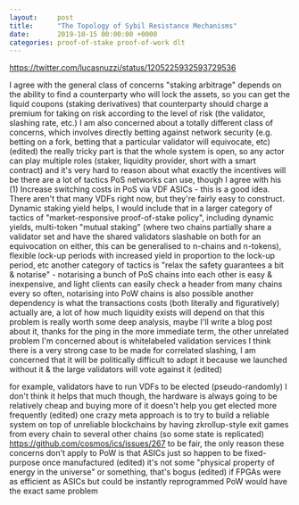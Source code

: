 ```yaml
---
layout:     post
title:      "The Topology of Sybil Resistance Mechanisms"
date:       2019-10-15 00:00:00 +0000
categories: proof-of-stake proof-of-work dlt
---
```


https://twitter.com/lucasnuzzi/status/1205225932593729536

I agree with the general class of concerns
"staking arbitrage" depends on the ability to find a counterparty who will lock the assets, so you can get the liquid coupons (staking derivatives)
that counterparty should charge a premium for taking on risk according to the level of risk (the validator, slashing rate, etc.)
I am also concerned about a totally different class of concerns, which involves directly betting against network security (e.g. betting on a fork, betting that a particular validator will equivocate, etc) (edited) 
the really tricky part is that the whole system is open, so any actor can play multiple roles (staker, liquidity provider, short with a smart contract) and it's very hard to reason about what exactly the incentives will be
there are a lot of tactics PoS networks can use, though
I agree with his (1) Increase switching costs in PoS via VDF ASICs - this is a good idea. There aren't that many VDFs right now, but they're fairly easy to construct.
Dynamic staking yield helps, I would include that in a larger category of tactics of "market-responsive proof-of-stake policy", including dynamic yields, multi-token "mutual staking" (where two chains partially share a validator set and have the shared validators slashable on both for an equivocation on either, this can be generalised to n-chains and n-tokens), flexible lock-up periods with increased yield in proportion to the lock-up period, etc
another category of tactics is "relax the safety guarantees a bit & notarise" - notarising a bunch of PoS chains into each other is easy & inexpensive, and light clients can easily check a header from many chains every so often, notarising into PoW chains is also possible
another dependency is what the transactions costs (both literally and figuratively) actually are, a lot of how much liquidity exists will depend on that
this problem is really worth some deep analysis, maybe I'll write a blog post about it, thanks for the ping
in the more immediate term, the other unrelated problem I'm concerned about is whitelabeled validation services
I think there is a very strong case to be made for correlated slashing, I am concerned that it will be politically difficult to adopt it because we launched without it & the large validators will vote against it (edited) 

for example, validators have to run VDFs to be elected (pseudo-randomly)
I don't think it helps that much though, the hardware is always going to be relatively cheap and buying more of it doesn't help you get elected more frequently (edited) 
one crazy meta approach is to try to build a reliable system on top of unreliable blockchains by having zkrollup-style exit games from every chain to several other chains (so some state is replicated)
https://github.com/cosmos/ics/issues/267
to be fair, the only reason these concerns don't apply to PoW is that ASICs just so happen to be fixed-purpose once manufactured (edited) 
it's not some "physical property of energy in the universe" or something, that's bogus (edited) 
if FPGAs were as efficient as ASICs but could be instantly reprogrammed PoW would have the exact same problem
